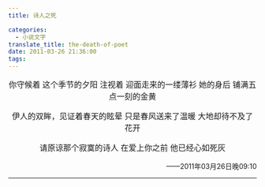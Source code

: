 ```yaml
---
title: 诗人之死

categories:
  - 小说文字
translate_title: the-death-of-poet
date: 2011-03-26 21:36:00
tags:
---
```

你守候着
这个季节的夕阳
注视着
迎面走来的一缕薄衫
她的身后
铺满五点一刻的金黄

伊人的双眸，见证着春天的眩晕
只是春风送来了温暖
大地却待不及了花开

请原谅那个寂寞的诗人
在爱上你之前
他已经心如死灰

<div align='right'>——2011年03月26日晚09:10</div>

---
<style>
  p{font-family: sans-serif; font-size: 12pt; text-align: center;}
</style>


